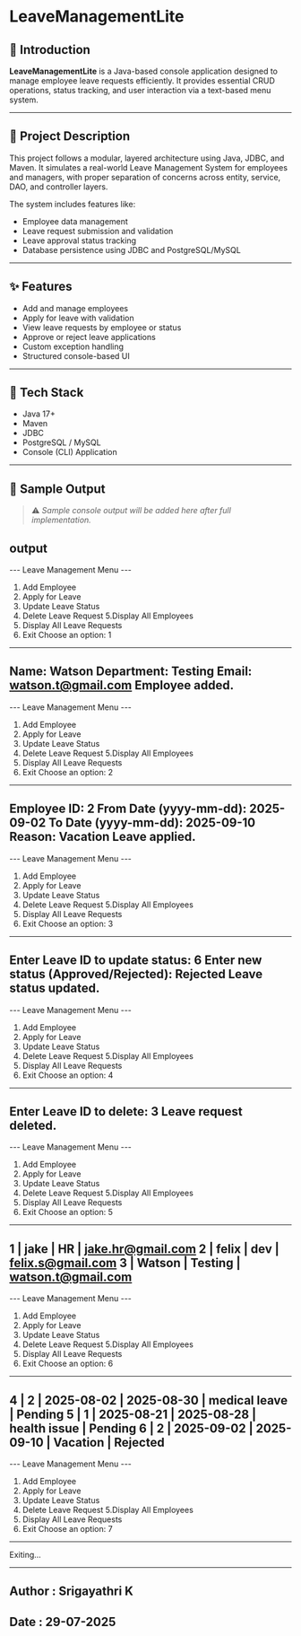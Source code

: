 # LeaveManagementLite

## 📝 Introduction
**LeaveManagementLite** is a Java-based console application designed to manage employee leave requests efficiently. It provides essential CRUD operations, status tracking, and user interaction via a text-based menu system.

---

## 📄 Project Description
This project follows a modular, layered architecture using Java, JDBC, and Maven. It simulates a real-world Leave Management System for employees and managers, with proper separation of concerns across entity, service, DAO, and controller layers.

The system includes features like:
- Employee data management
- Leave request submission and validation
- Leave approval status tracking
- Database persistence using JDBC and PostgreSQL/MySQL

---

## ✨ Features
- Add and manage employees
- Apply for leave with validation
- View leave requests by employee or status
- Approve or reject leave applications
- Custom exception handling
- Structured console-based UI

---

## 🧰 Tech Stack
- Java 17+
- Maven
- JDBC
- PostgreSQL / MySQL
- Console (CLI) Application

---

## 📸 Sample Output

> ⚠️ _Sample console output will be added here after full implementation._

## output ##

--- Leave Management Menu ---
1. Add Employee
2. Apply for Leave
3. Update Leave Status
4. Delete Leave Request
5.Display All Employees
6. Display All Leave Requests
7. Exit
Choose an option: 1
---
Name: Watson
Department: Testing
Email: watson.t@gmail.com
Employee added.
---
--- Leave Management Menu ---
1. Add Employee
2. Apply for Leave
3. Update Leave Status
4. Delete Leave Request
5.Display All Employees
6. Display All Leave Requests
7. Exit
Choose an option: 2
---
Employee ID: 2 
From Date (yyyy-mm-dd): 2025-09-02
To Date (yyyy-mm-dd): 2025-09-10
Reason: Vacation
Leave applied.
---
--- Leave Management Menu ---
1. Add Employee
2. Apply for Leave
3. Update Leave Status
4. Delete Leave Request
5.Display All Employees
6. Display All Leave Requests
7. Exit
Choose an option: 3
---
Enter Leave ID to update status: 6
Enter new status (Approved/Rejected): Rejected
Leave status updated.
---
--- Leave Management Menu ---
1. Add Employee
2. Apply for Leave
3. Update Leave Status
4. Delete Leave Request
5.Display All Employees
6. Display All Leave Requests
7. Exit
Choose an option: 4
---
Enter Leave ID to delete: 3
Leave request deleted.
---
--- Leave Management Menu ---
1. Add Employee
2. Apply for Leave
3. Update Leave Status
4. Delete Leave Request
5.Display All Employees
6. Display All Leave Requests
7. Exit
Choose an option: 5
---
1 | jake | HR | jake.hr@gmail.com
2 | felix | dev | felix.s@gmail.com
3 | Watson | Testing | watson.t@gmail.com
---
--- Leave Management Menu ---
1. Add Employee
2. Apply for Leave
3. Update Leave Status
4. Delete Leave Request
5.Display All Employees
6. Display All Leave Requests
7. Exit
Choose an option: 6
---
4 | 2 | 2025-08-02 | 2025-08-30 | medical leave | Pending
5 | 1 | 2025-08-21 | 2025-08-28 | health issue | Pending
6 | 2 | 2025-09-02 | 2025-09-10 | Vacation | Rejected
---
--- Leave Management Menu ---
1. Add Employee
2. Apply for Leave
3. Update Leave Status
4. Delete Leave Request
5.Display All Employees
6. Display All Leave Requests
7. Exit
Choose an option: 7
---
Exiting...

---

## Author : Srigayathri K
## Date : 29-07-2025